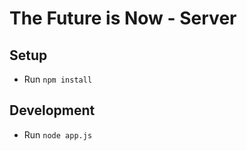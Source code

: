 The Future is Now - Server
=====================

## Setup
* Run `npm install`

## Development
* Run `node app.js`
